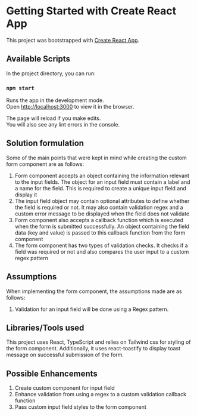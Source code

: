 # Getting Started with Create React App

This project was bootstrapped with [Create React App](https://github.com/facebook/create-react-app).

## Available Scripts

In the project directory, you can run:

### `npm start`

Runs the app in the development mode.\
Open [http://localhost:3000](http://localhost:3000) to view it in the browser.

The page will reload if you make edits.\
You will also see any lint errors in the console.

## Solution formulation

Some of the main points that were kept in mind while creating the custom form component are as follows:

1. Form component accepts an object containing the information relevant to the input fields. The object for an input field must contain a label and a name for the field. This is required to create a unique input field and display it
2. The input field object may contain optional attributes to define whether the field is required or not. It may also contain validation regex and a custom error message to be displayed when the field does not validate
3. Form component also accepts a callback function which is executed when the form is submitted successfully. An object containing the field data (key and value) is passed to this callback function from the form component
4. The form component has two types of validation checks. It checks if a field was required or not and also compares the user input to a custom regex pattern

## Assumptions

When implementing the form component, the assumptions made are as follows:

1. Validation for an input field will be done using a Regex pattern.

## Libraries/Tools used

This project uses React, TypeScript and relies on Tailwind css for styling of the form component.
Additionally, it uses react-toastify to display toast message on successful submission of the form.

## Possible Enhancements

1. Create custom component for input field
2. Enhance validation from using a regex to a custom validation callback function
3. Pass custom input field styles to the form component
